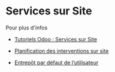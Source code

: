 # Services sur Site

Pour plus d'infos

  * [Tutoriels Odoo : Services sur Site](https://www.odoo.com/slides/field-service-49)

  * [Planification des interventions sur site](field_service/onsite_interventions.html)
  * [Entrepôt par défaut de l’utilisateur](field_service/default_warehouse.html)


